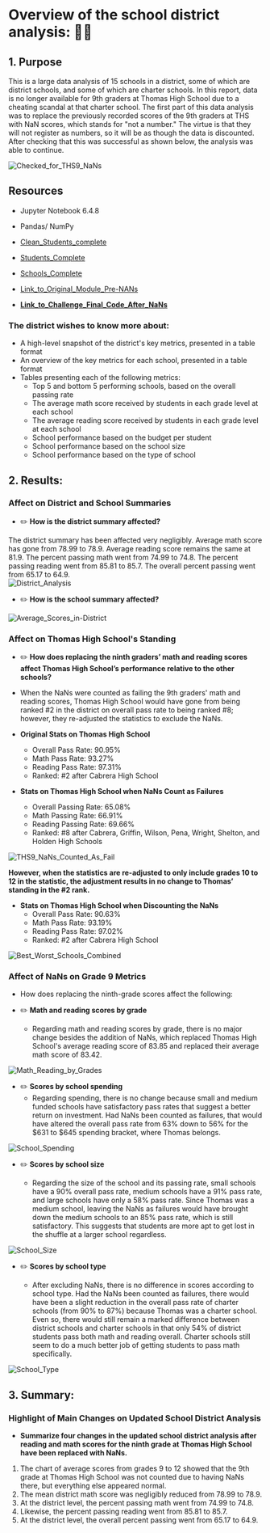 # Overview of the school district analysis: 🧑‍🏫

## 1. Purpose

This is a large data analysis of 15 schools in a district, some of which are district schools, and some of which are charter schools.  In this report, data is no longer available for 9th graders at Thomas High School due to a cheating scandal at that charter school.  The first part of this data analysis was to replace the previously recorded scores of the 9th graders at THS with NaN scores, which stands for "not a number."  The virtue is that they will not register as numbers, so it will be as though the data is discounted.  After checking that this was successful as shown below, the analysis was able to continue.

![Checked_for_THS9_NaNs](https://github.com/Super-Manda/School_District_Analysis/blob/main/Resources/Checked_for_THS9_NaNs.png)


## Resources
- Jupyter Notebook 6.4.8
- Pandas/ NumPy

- [Clean_Students_complete](https://github.com/Super-Manda/School_District_Analysis/blob/main/Resources/clean_students_complete.csv)

- [Students_Complete](https://github.com/Super-Manda/School_District_Analysis/blob/main/Resources/students_complete.csv) 

- [Schools_Complete](https://github.com/Super-Manda/School_District_Analysis/blob/main/Resources/schools_complete.csv) 

- [Link_to_Original_Module_Pre-NANs](https://github.com/Super-Manda/School_District_Analysis/blob/main/PyCitySchools.ipynb)

- **[Link_to_Challenge_Final_Code_After_NaNs](https://github.com/Super-Manda/School_District_Analysis/blob/main/PyCitySchools_Challenge.ipynb)**


### The district wishes to know more about: 
- A high-level snapshot of the district's key metrics, presented in a table format
- An overview of the key metrics for each school, presented in a table format
- Tables presenting each of the following metrics:
  - Top 5 and bottom 5 performing schools, based on the overall passing rate
  - The average math score received by students in each grade level at each school
  - The average reading score received by students in each grade level at each school
  - School performance based on the budget per student
  - School performance based on the school size 
  - School performance based on the type of school

## 2.	Results: 

### Affect on District and School Summaries
-	:pencil2: **How is the district summary affected?**

The district summary has been affected very negligibly.  Average math score has gone from 78.99 to 78.9.  Average reading score remains the same at 81.9. The percent passing math went from 74.99 to 74.8.  The percent passing reading went from 85.81 to 85.7.  The overall percent passing went from 65.17 to 64.9.  
![District_Analysis](https://github.com/Super-Manda/School_District_Analysis/blob/main/Resources/District_Analysis.png)

-	:pencil2: **How is the school summary affected?**

![Average_Scores_in-District](https://github.com/Super-Manda/School_District_Analysis/blob/main/Resources/Average_Scores_in-District.png)


### Affect on Thomas High School's Standing
-	:pencil2: **How does replacing the ninth graders’ math and reading scores affect Thomas High School’s performance relative to the other schools?**

- When the NaNs were counted as failing the 9th graders' math and reading scores, Thomas High School would have gone from being ranked #2 in the district on overall pass rate to being ranked #8; however, they re-adjusted the statistics to exclude the NaNs.

- **Original Stats on Thomas High School**
  -  Overall Pass Rate: 90.95%
  - Math Pass Rate: 93.27%
  - Reading Pass Rate: 97.31%
  - Ranked: #2 after Cabrera High School

- **Stats on Thomas High School when NaNs Count as Failures**
  - Overall Passing Rate: 65.08%
  - Math Passing Rate: 66.91%
  - Reading Passing Rate: 69.66%
  - Ranked: #8 after Cabrera, Griffin, Wilson, Pena, Wright, Shelton, and Holden High Schools

![THS9_NaNs_Counted_As_Fail](https://github.com/Super-Manda/School_District_Analysis/blob/main/Resources/THS9_NaNs_Counted_As_Fail.png)


**However, when the statistics are re-adjusted to only include grades 10 to 12 in the statistic, the adjustment results in no change to Thomas’ standing in the #2 rank.**  

- **Stats on Thomas High School when Discounting the NaNs**
  - Overall Pass Rate: 90.63%
  - Math Pass Rate: 93.19%
  - Reading Pass Rate: 97.02%
  - Ranked: #2 after Cabrera High School

![Best_Worst_Schools_Combined](https://github.com/Super-Manda/School_District_Analysis/blob/main/Resources/Best_Worst_Schools_Combined.png)


### Affect of NaNs on Grade 9 Metrics
-	How does replacing the ninth-grade scores affect the following:

  -	:pencil2: **Math and reading scores by grade**
    - Regarding math and reading scores by grade, there is no major change besides the addition of NaNs, which replaced Thomas High School's average reading score of 83.85 and replaced their average math score of 83.42.
  
![Math_Reading_by_Grades](https://github.com/Super-Manda/School_District_Analysis/blob/main/Resources/Math_Reading_by_Grades.png)


  -	:pencil2: **Scores by school spending**
    - Regarding spending, there is no change because small and medium funded schools have satisfactory pass rates that suggest a better return on investment.  Had NaNs been counted as failures, that would have altered the overall pass rate from 63% down to 56% for the $631 to $645 spending bracket, where Thomas belongs.
    
  ![School_Spending](https://github.com/Super-Manda/School_District_Analysis/blob/main/Resources/Spending_Per_Student.png)
  
  -	:pencil2: **Scores by school size**
 
    - Regarding the size of the school and its passing rate, small schools have a 90% overall pass rate, medium schools have a 91% pass rate, and large schools have only a 58% pass rate.  Since Thomas was a medium school, leaving the NaNs as failures would have brought down the medium schools to an 85% pass rate, which is still satisfactory.  This suggests that students are more apt to get lost in the shuffle at a larger school regardless.
 
  ![School_Size](https://github.com/Super-Manda/School_District_Analysis/blob/main/Resources/School_Size.png)
  
  
  -	:pencil2: **Scores by school type**

    - After excluding NaNs, there is no difference in scores according to school type.  Had the NaNs been counted as failures, there would have been a slight reduction in the overall pass rate of charter schools (from 90% to 87%) because Thomas was a charter school.  Even so, there would still remain a marked difference between district schools and charter schools in that only 54% of district students pass both math and reading overall.  Charter schools still seem to do a much better job of getting students to pass math specifically.

![School_Type](https://github.com/Super-Manda/School_District_Analysis/blob/main/Resources/School_Type.png)



## 3.	Summary: 

### Highlight of Main Changes on Updated School District Analysis 
- **Summarize four changes in the updated school district analysis after reading and math scores for the ninth grade at Thomas High School have been replaced with NaNs.**

1.	The chart of average scores from grades 9 to 12 showed that the 9th grade at Thomas High School was not counted due to having NaNs there, but everything else appeared normal. 
2.	The mean district math score was negligibly reduced from 78.99 to 78.9. 
3.	At the district level, the percent passing math went from 74.99 to 74.8.  
4.	Likewise, the percent passing reading went from 85.81 to 85.7.  
5.	At the district level, the overall percent passing went from 65.17 to 64.9.  
